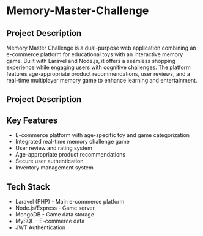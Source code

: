 # Memory-Master-Challenge


## Project Description

Memory Master Challenge is a dual-purpose web application combining an e-commerce platform for educational toys with an interactive memory game. Built with Laravel and Node.js, it offers a seamless shopping experience while engaging users with cognitive challenges. The platform features age-appropriate product recommendations, user reviews, and a real-time multiplayer memory game to enhance learning and entertainment.

## Project Description

## Key Features
- E-commerce platform with age-specific toy and game categorization
- Integrated real-time memory challenge game
- User review and rating system
- Age-appropriate product recommendations
- Secure user authentication
- Inventory management system
## Tech Stack
- Laravel (PHP) - Main e-commerce platform
- Node.js/Express - Game server
- MongoDB - Game data storage
- MySQL - E-commerce data
- JWT Authentication
